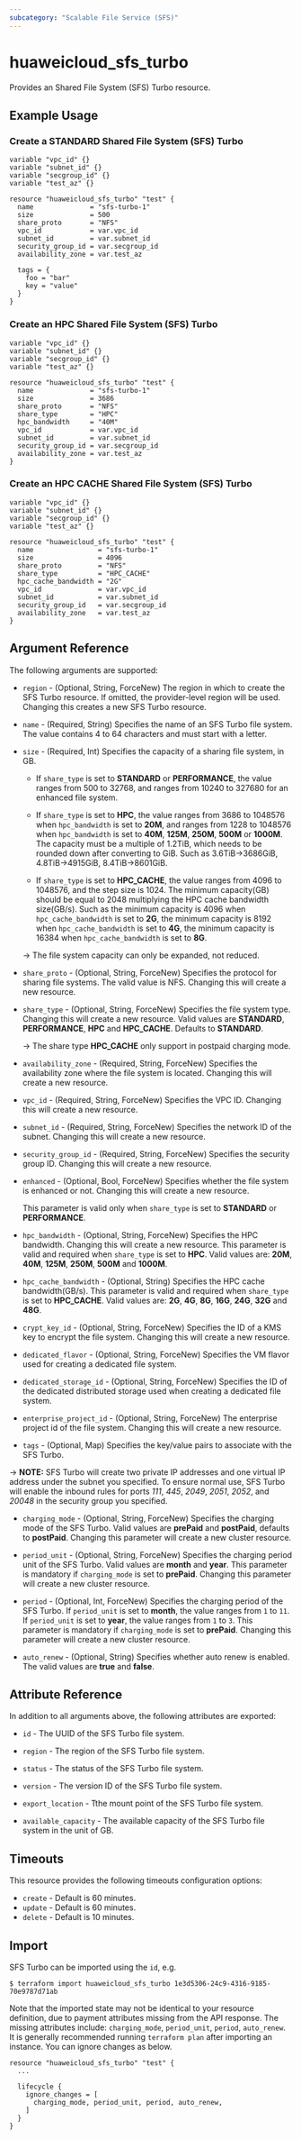 ```yaml
---
subcategory: "Scalable File Service (SFS)"
---
```


# huaweicloud_sfs_turbo

Provides an Shared File System (SFS) Turbo resource.

## Example Usage

### Create a STANDARD Shared File System (SFS) Turbo

```hcl
variable "vpc_id" {}
variable "subnet_id" {}
variable "secgroup_id" {}
variable "test_az" {}

resource "huaweicloud_sfs_turbo" "test" {
  name              = "sfs-turbo-1"
  size              = 500
  share_proto       = "NFS"
  vpc_id            = var.vpc_id
  subnet_id         = var.subnet_id
  security_group_id = var.secgroup_id
  availability_zone = var.test_az

  tags = {
    foo = "bar"
    key = "value"
  }
}
```

### Create an HPC Shared File System (SFS) Turbo

```hcl
variable "vpc_id" {}
variable "subnet_id" {}
variable "secgroup_id" {}
variable "test_az" {}

resource "huaweicloud_sfs_turbo" "test" {
  name              = "sfs-turbo-1"
  size              = 3686
  share_proto       = "NFS"
  share_type        = "HPC"
  hpc_bandwidth     = "40M"
  vpc_id            = var.vpc_id
  subnet_id         = var.subnet_id
  security_group_id = var.secgroup_id
  availability_zone = var.test_az
}
```

### Create an HPC CACHE Shared File System (SFS) Turbo

```hcl
variable "vpc_id" {}
variable "subnet_id" {}
variable "secgroup_id" {}
variable "test_az" {}

resource "huaweicloud_sfs_turbo" "test" {
  name                = "sfs-turbo-1"
  size                = 4096
  share_proto         = "NFS"
  share_type          = "HPC_CACHE"
  hpc_cache_bandwidth = "2G"
  vpc_id              = var.vpc_id
  subnet_id           = var.subnet_id
  security_group_id   = var.secgroup_id
  availability_zone   = var.test_az
}
```

## Argument Reference

The following arguments are supported:

* `region` - (Optional, String, ForceNew) The region in which to create the SFS Turbo resource. If omitted, the
  provider-level region will be used. Changing this creates a new SFS Turbo resource.

* `name` - (Required, String) Specifies the name of an SFS Turbo file system. The value contains 4 to 64
  characters and must start with a letter.

* `size` - (Required, Int) Specifies the capacity of a sharing file system, in GB.
  + If `share_type` is set to **STANDARD** or **PERFORMANCE**, the value ranges from 500 to 32768, and ranges from
  10240 to 327680 for an enhanced file system.

  + If `share_type` is set to **HPC**, the value ranges from 3686 to 1048576 when `hpc_bandwidth` is set to **20M**,
  and ranges from 1228 to 1048576 when `hpc_bandwidth` is set to **40M**, **125M**, **250M**, **500M** or **1000M**.
  The capacity must be a multiple of 1.2TiB, which needs to be rounded down after converting to GiB.
  Such as 3.6TiB->3686GiB, 4.8TiB->4915GiB, 8.4TiB->8601GiB.

  + If `share_type` is set to **HPC_CACHE**, the value ranges from 4096 to 1048576, and the step size is 1024.
  The minimum capacity(GB) should be equal to 2048 multiplying the HPC cache bandwidth size(GB/s).
  Such as the minimum capacity is 4096 when `hpc_cache_bandwidth` is set to **2G**, the minimum capacity is 8192 when
  `hpc_cache_bandwidth` is set to **4G**, the minimum capacity is 16384 when `hpc_cache_bandwidth` is set to **8G**.

  -> The file system capacity can only be expanded, not reduced.

* `share_proto` - (Optional, String, ForceNew) Specifies the protocol for sharing file systems. The valid value is NFS.
  Changing this will create a new resource.

* `share_type` - (Optional, String, ForceNew) Specifies the file system type. Changing this will create a new resource.
  Valid values are **STANDARD**, **PERFORMANCE**, **HPC** and **HPC_CACHE**.
  Defaults to **STANDARD**.

  -> The share type **HPC_CACHE** only support in postpaid charging mode.

* `availability_zone` - (Required, String, ForceNew) Specifies the availability zone where the file system is located.
  Changing this will create a new resource.

* `vpc_id` - (Required, String, ForceNew) Specifies the VPC ID. Changing this will create a new resource.

* `subnet_id` - (Required, String, ForceNew) Specifies the network ID of the subnet. Changing this will create a new
  resource.

* `security_group_id` - (Required, String, ForceNew) Specifies the security group ID. Changing this will create a new
  resource.

* `enhanced` - (Optional, Bool, ForceNew) Specifies whether the file system is enhanced or not. Changing this will
  create a new resource.

  This parameter is valid only when `share_type` is set to **STANDARD** or **PERFORMANCE**.

* `hpc_bandwidth` - (Optional, String, ForceNew) Specifies the HPC bandwidth. Changing this will create a new resource.
  This parameter is valid and required when `share_type` is set to **HPC**.
  Valid values are: **20M**, **40M**, **125M**, **250M**, **500M** and **1000M**.

* `hpc_cache_bandwidth` - (Optional, String) Specifies the HPC cache bandwidth(GB/s).
  This parameter is valid and required when `share_type` is set to **HPC_CACHE**.
  Valid values are: **2G**, **4G**, **8G**, **16G**, **24G**, **32G** and **48G**.

* `crypt_key_id` - (Optional, String, ForceNew) Specifies the ID of a KMS key to encrypt the file system. Changing this
  will create a new resource.

* `dedicated_flavor` - (Optional, String, ForceNew) Specifies the VM flavor used for creating a dedicated file system.

* `dedicated_storage_id` - (Optional, String, ForceNew) Specifies the ID of the dedicated distributed storage used
  when creating a dedicated file system.

* `enterprise_project_id` - (Optional, String, ForceNew) The enterprise project id of the file system. Changing this
  will create a new resource.

* `tags` - (Optional, Map) Specifies the key/value pairs to associate with the SFS Turbo.

-> **NOTE:**
SFS Turbo will create two private IP addresses and one virtual IP address under the subnet you specified. To ensure
normal use, SFS Turbo will enable the inbound rules for ports *111*, *445*, *2049*, *2051*, *2052*, and *20048* in the
security group you specified.

* `charging_mode` - (Optional, String, ForceNew) Specifies the charging mode of the SFS Turbo.
  Valid values are **prePaid** and **postPaid**, defaults to **postPaid**.
  Changing this parameter will create a new cluster resource.

* `period_unit` - (Optional, String, ForceNew) Specifies the charging period unit of the SFS Turbo.
  Valid values are **month** and **year**. This parameter is mandatory if `charging_mode` is set to **prePaid**.
  Changing this parameter will create a new cluster resource.

* `period` - (Optional, Int, ForceNew) Specifies the charging period of the SFS Turbo.
  If `period_unit` is set to **month**, the value ranges from `1` to `11`.
  If `period_unit` is set to **year**, the value ranges from `1` to `3`.
  This parameter is mandatory if `charging_mode` is set to **prePaid**.
  Changing this parameter will create a new cluster resource.

* `auto_renew` - (Optional, String) Specifies whether auto renew is enabled.  
  The valid values are **true** and **false**.

## Attribute Reference

In addition to all arguments above, the following attributes are exported:

* `id` - The UUID of the SFS Turbo file system.

* `region` - The region of the SFS Turbo file system.

* `status` - The status of the SFS Turbo file system.

* `version` - The version ID of the SFS Turbo file system.

* `export_location` - Tthe mount point of the SFS Turbo file system.

* `available_capacity` - The available capacity of the SFS Turbo file system in the unit of GB.

## Timeouts

This resource provides the following timeouts configuration options:

* `create` - Default is 60 minutes.
* `update` - Default is 60 minutes.
* `delete` - Default is 10 minutes.

## Import

SFS Turbo can be imported using the `id`, e.g.

```
$ terraform import huaweicloud_sfs_turbo 1e3d5306-24c9-4316-9185-70e9787d71ab
```

Note that the imported state may not be identical to your resource definition, due to payment attributes missing from
the API response.
The missing attributes include: `charging_mode`, `period_unit`, `period`, `auto_renew`.
It is generally recommended running `terraform plan` after importing an instance.
You can ignore changes as below.

```hcl
resource "huaweicloud_sfs_turbo" "test" {
  ...

  lifecycle {
    ignore_changes = [
      charging_mode, period_unit, period, auto_renew,
    ]
  }
}
```
